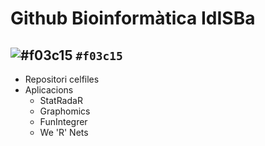# Github Bioinformàtica IdISBa
![#f03c15](https://placehold.co/15x15/f03c15/f03c15.png) `#f03c15`
- 
* Repositori celfiles
* Aplicacions
  * StatRadaR
  * Graphomics
  * FunIntegrer
  * We 'R' Nets


